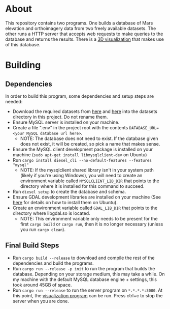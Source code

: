 # About
This repository contains two programs. One builds a database of Mars elevation and orthoimagery data from two freely available datasets. The other runs a HTTP server that accepts web requests to make queries to the database and returns the results. There is a [3D visualization](https://github.com/KSaunders98/mars_visualization) that makes use of this database.
# Building
## Dependencies
In order to build this program, some dependencies and setup steps are needed:
- Download the required datasets from [here](https://astrogeology.usgs.gov/search/map/Mars/Viking/MDIM21/Mars_Viking_MDIM21_ClrMosaic_global_232m) and [here](https://astrogeology.usgs.gov/search/map/Mars/Topography/HRSC_MOLA_Blend/Mars_HRSC_MOLA_BlendDEM_Global_200mp) into the datasets directory in this project. Do not rename them.
- Ensure MySQL server is installed on your machine.
- Create a file ".env" in the project root with the contents `DATABASE_URL=<your MySQL database url here>`.
    - NOTE: The database does not need to exist. If the database given does not exist, it will be created, so pick a name that makes sense.
- Ensure the MySQL client development package is installed on your machine (`sudo apt-get install libmysqlclient-dev` on Ubuntu)
- Run `cargo install diesel_cli --no-default-features --features "mysql"`
    - NOTE: If the mysqlclient shared library isn't in your system path (likely if you're using Windows), you will need to create an environment variable called `MYSQLCLIENT_LIB_DIR` that points to the directory where it is installed for this command to succeed.
- Run `diesel setup` to create the database and schema.
- Ensure GDAL development libraries are installed on your machine (See [here](https://mothergeo-py.readthedocs.io/en/latest/development/how-to/gdal-ubuntu-pkg.html) for details on how to install them on Ubuntu).
- Create an environment variable called `GDAL_LIB_DIR` that points to the directory where libgdal.so is located.
    - NOTE: This environment variable only needs to be present for the first `cargo build` or `cargo run`, then it is no longer necessary (unless you run `cargo clean`).
## Final Build Steps
- Run `cargo build --release` to download and compile the rest of the dependencies and build the programs.
- Run `cargo run --release -p init` to run the program that builds the database. Depending on your storage medium, this may take a while. On my machine with the default MySQL database engine + settings, this took around 45GB of space.
- Run `cargo run --release` to run the server program on `*.*.*.*:3000`. At this point, the [visualization program](https://github.com/KSaunders98/mars_visualization) can be run. Press ctrl+c to stop the server when you are done.